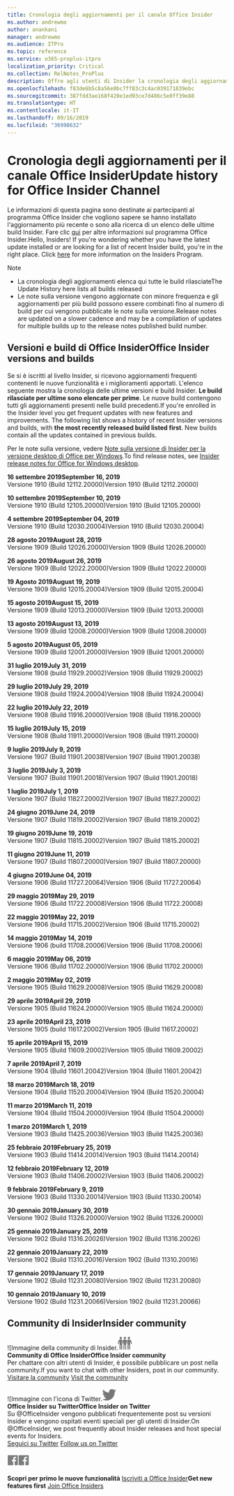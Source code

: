 ```yaml
---
title: Cronologia degli aggiornamenti per il canale Office Insider
ms.author: andrewmo
author: anankani
manager: andrewmo
ms.audience: ITPro
ms.topic: reference
ms.service: o365-proplus-itpro
localization_priority: Critical
ms.collection: RelNotes_ProPlus
description: Offre agli utenti di Insider la cronologia degli aggiornamenti relativi alle versioni pubblicate nel circuito Insider Fast di Canale mensile per desktop Windows
ms.openlocfilehash: f83de6b5c8a56e0bc7ff83c3c4ac039171839ebc
ms.sourcegitcommit: 387fdd3ae168f420e1ed93ce7d486c5e0ff39e88
ms.translationtype: HT
ms.contentlocale: it-IT
ms.lasthandoff: 09/16/2019
ms.locfileid: "36998632"
---
```

# <a name="update-history-for-office-insider-channel"></a><span data-ttu-id="916e9-103">Cronologia degli aggiornamenti per il canale Office Insider</span><span class="sxs-lookup"><span data-stu-id="916e9-103">Update history for Office Insider Channel</span></span>

<span data-ttu-id="916e9-p101">Le informazioni di questa pagina sono destinate ai partecipanti al programma Office Insider che vogliono sapere se hanno installato l'aggiornamento più recente o sono alla ricerca di un elenco delle ultime build Insider. Fare clic [qui](https://insider.office.com/) per altre informazioni sul programma Office Insider.</span><span class="sxs-lookup"><span data-stu-id="916e9-p101">Hello, Insiders! If you're wondering whether you have the latest update installed or are looking for a list of recent Insider build, you're in the right place. Click [here](https://insider.office.com/) for more information on the Insiders Program.</span></span>

> [!NOTE]
> - <span data-ttu-id="916e9-107">La cronologia degli aggiornamenti elenca qui tutte le build rilasciate</span><span class="sxs-lookup"><span data-stu-id="916e9-107">The Update History here lists all builds released</span></span>
> - <span data-ttu-id="916e9-108">Le note sulla versione vengono aggiornate con minore frequenza e gli aggiornamenti per più build possono essere combinati fino al numero di build per cui vengono pubblicate le note sulla versione.</span><span class="sxs-lookup"><span data-stu-id="916e9-108">Release notes are updated on a slower cadence and may be a compilation of updates for multiple builds up to the release notes published build number.</span></span>

## <a name="office-insider-versions-and-builds"></a><span data-ttu-id="916e9-109">Versioni e build di Office Insider</span><span class="sxs-lookup"><span data-stu-id="916e9-109">Office Insider versions and builds</span></span>

<span data-ttu-id="916e9-p102">Se si è iscritti al livello Insider, si ricevono aggiornamenti frequenti contenenti le nuove funzionalità e i miglioramenti apportati. L'elenco seguente mostra la cronologia delle ultime versioni e build Insider. **Le build rilasciate per ultime sono elencate per prime**. Le nuove build contengono tutti gli aggiornamenti presenti nelle build precedenti.</span><span class="sxs-lookup"><span data-stu-id="916e9-p102">If you're enrolled in the Insider level you get frequent updates with new features and improvements. The following list shows a history of recent Insider versions and builds, with **the most recently released build listed first**. New builds contain all the updates contained in previous builds.</span></span> 

<span data-ttu-id="916e9-113">Per le note sulla versione, vedere [Note sulla versione di Insider per la versione desktop di Office per Windows](https://docs.microsoft.com/it-IT/OfficeUpdates/release-notes-office-insider).</span><span class="sxs-lookup"><span data-stu-id="916e9-113">To find release notes, see [Insider release notes for Office for Windows desktop](https://docs.microsoft.com/it-IT/OfficeUpdates/release-notes-office-insider).</span></span>

[//]: # (NON RIMUOVERE)

<span data-ttu-id="916e9-115">**16 settembre 2019**</span><span class="sxs-lookup"><span data-stu-id="916e9-115">**September 16, 2019**</span></span><br/>
<span data-ttu-id="916e9-116">Versione 1910 (Build 12112.20000)</span><span class="sxs-lookup"><span data-stu-id="916e9-116">Version 1910 (Build 12112.20000)</span></span><br/>

<span data-ttu-id="916e9-117">**10 settembre 2019**</span><span class="sxs-lookup"><span data-stu-id="916e9-117">**September 10, 2019**</span></span><br/>
<span data-ttu-id="916e9-118">Versione 1910 (Build 12105.20000)</span><span class="sxs-lookup"><span data-stu-id="916e9-118">Version 1910 (Build 12105.20000)</span></span><br/>

<span data-ttu-id="916e9-119">**4 settembre 2019**</span><span class="sxs-lookup"><span data-stu-id="916e9-119">**September 04, 2019**</span></span><br/>
<span data-ttu-id="916e9-120">Versione 1910 (Build 12030.20004)</span><span class="sxs-lookup"><span data-stu-id="916e9-120">Version 1910 (Build 12030.20004)</span></span><br/>

<span data-ttu-id="916e9-121">**28 agosto 2019**</span><span class="sxs-lookup"><span data-stu-id="916e9-121">**August 28, 2019**</span></span><br/>
<span data-ttu-id="916e9-122">Versione 1909 (Build 12026.20000)</span><span class="sxs-lookup"><span data-stu-id="916e9-122">Version 1909 (Build 12026.20000)</span></span><br/>

<span data-ttu-id="916e9-123">**26 agosto 2019**</span><span class="sxs-lookup"><span data-stu-id="916e9-123">**August 26, 2019**</span></span><br/>
<span data-ttu-id="916e9-124">Versione 1909 (Build 12022.20000)</span><span class="sxs-lookup"><span data-stu-id="916e9-124">Version 1909 (Build 12022.20000)</span></span><br/>

<span data-ttu-id="916e9-125">**19 Agosto 2019**</span><span class="sxs-lookup"><span data-stu-id="916e9-125">**August 19, 2019**</span></span><br/>
<span data-ttu-id="916e9-126">Versione 1909 (Build 12015.20004)</span><span class="sxs-lookup"><span data-stu-id="916e9-126">Version 1909 (Build 12015.20004)</span></span><br/>

<span data-ttu-id="916e9-127">**15 agosto 2019**</span><span class="sxs-lookup"><span data-stu-id="916e9-127">**August 15, 2019**</span></span><br/>
<span data-ttu-id="916e9-128">Versione 1909 (Build 12013.20000)</span><span class="sxs-lookup"><span data-stu-id="916e9-128">Version 1909 (Build 12013.20000)</span></span><br/>

<span data-ttu-id="916e9-129">**13 agosto 2019**</span><span class="sxs-lookup"><span data-stu-id="916e9-129">**August 13, 2019**</span></span><br/>
<span data-ttu-id="916e9-130">Versione 1909 (Build 12008.20000)</span><span class="sxs-lookup"><span data-stu-id="916e9-130">Version 1909 (Build 12008.20000)</span></span><br/>

<span data-ttu-id="916e9-131">**5 agosto 2019**</span><span class="sxs-lookup"><span data-stu-id="916e9-131">**August 05, 2019**</span></span><br/>
<span data-ttu-id="916e9-132">Versione 1909 (Build 12001.20000)</span><span class="sxs-lookup"><span data-stu-id="916e9-132">Version 1909 (Build 12001.20000)</span></span><br/>

<span data-ttu-id="916e9-133">**31 luglio 2019**</span><span class="sxs-lookup"><span data-stu-id="916e9-133">**July 31, 2019**</span></span><br/>
<span data-ttu-id="916e9-134">Versione 1908 (build 11929.20002)</span><span class="sxs-lookup"><span data-stu-id="916e9-134">Version 1908 (Build 11929.20002)</span></span><br/>

<span data-ttu-id="916e9-135">**29 luglio 2019**</span><span class="sxs-lookup"><span data-stu-id="916e9-135">**July 29, 2019**</span></span><br/>
<span data-ttu-id="916e9-136">Versione 1908 (build 11924.20004)</span><span class="sxs-lookup"><span data-stu-id="916e9-136">Version 1908 (Build 11924.20004)</span></span><br/>

<span data-ttu-id="916e9-137">**22 luglio 2019**</span><span class="sxs-lookup"><span data-stu-id="916e9-137">**July 22, 2019**</span></span><br/>
<span data-ttu-id="916e9-138">Versione 1908 (Build 11916.20000)</span><span class="sxs-lookup"><span data-stu-id="916e9-138">Version 1908 (Build 11916.20000)</span></span><br/>

<span data-ttu-id="916e9-139">**15 luglio 2019**</span><span class="sxs-lookup"><span data-stu-id="916e9-139">**July 15, 2019**</span></span><br/>
<span data-ttu-id="916e9-140">Versione 1908 (Build 11911.20000)</span><span class="sxs-lookup"><span data-stu-id="916e9-140">Version 1908 (Build 11911.20000)</span></span><br/>

<span data-ttu-id="916e9-141">**9 luglio 2019**</span><span class="sxs-lookup"><span data-stu-id="916e9-141">**July 9, 2019**</span></span><br/>
<span data-ttu-id="916e9-142">Versione 1907 (Build 11901.20038)</span><span class="sxs-lookup"><span data-stu-id="916e9-142">Version 1907 (Build 11901.20038)</span></span><br/>

<span data-ttu-id="916e9-143">**3 luglio 2019**</span><span class="sxs-lookup"><span data-stu-id="916e9-143">**July 3, 2019**</span></span><br/>
<span data-ttu-id="916e9-144">Versione 1907 (Build 11901.20018)</span><span class="sxs-lookup"><span data-stu-id="916e9-144">Version 1907 (Build 11901.20018)</span></span><br/>

<span data-ttu-id="916e9-145">**1 luglio 2019**</span><span class="sxs-lookup"><span data-stu-id="916e9-145">**July 1, 2019**</span></span><br/>
<span data-ttu-id="916e9-146">Versione 1907 (Build 11827.20002)</span><span class="sxs-lookup"><span data-stu-id="916e9-146">Version 1907 (Build 11827.20002)</span></span><br/>

<span data-ttu-id="916e9-147">**24 giugno 2019**</span><span class="sxs-lookup"><span data-stu-id="916e9-147">**June 24, 2019**</span></span><br/>
<span data-ttu-id="916e9-148">Versione 1907 (Build 11819.20002)</span><span class="sxs-lookup"><span data-stu-id="916e9-148">Version 1907 (Build 11819.20002)</span></span><br/>

<span data-ttu-id="916e9-149">**19 giugno 2019**</span><span class="sxs-lookup"><span data-stu-id="916e9-149">**June 19, 2019**</span></span><br/>
<span data-ttu-id="916e9-150">Versione 1907 (Build 11815.20002)</span><span class="sxs-lookup"><span data-stu-id="916e9-150">Version 1907 (Build 11815.20002)</span></span><br/>

<span data-ttu-id="916e9-151">**11 giugno 2019**</span><span class="sxs-lookup"><span data-stu-id="916e9-151">**June 11, 2019**</span></span><br/>
<span data-ttu-id="916e9-152">Versione 1907 (Build 11807.20000)</span><span class="sxs-lookup"><span data-stu-id="916e9-152">Version 1907 (Build 11807.20000)</span></span><br/>

<span data-ttu-id="916e9-153">**4 giugno 2019**</span><span class="sxs-lookup"><span data-stu-id="916e9-153">**June 04, 2019**</span></span><br/>
<span data-ttu-id="916e9-154">Versione 1906 (Build 11727.20064)</span><span class="sxs-lookup"><span data-stu-id="916e9-154">Version 1906 (Build 11727.20064)</span></span><br/>


<span data-ttu-id="916e9-155">**29 maggio 2019**</span><span class="sxs-lookup"><span data-stu-id="916e9-155">**May 29, 2019**</span></span><br/>
<span data-ttu-id="916e9-156">Versione 1906 (Build 11722.20008)</span><span class="sxs-lookup"><span data-stu-id="916e9-156">Version 1906 (Build 11722.20008)</span></span><br/>

<span data-ttu-id="916e9-157">**22 maggio 2019**</span><span class="sxs-lookup"><span data-stu-id="916e9-157">**May 22, 2019**</span></span><br/> <span data-ttu-id="916e9-158">Versione 1906 (build 11715.20002)</span><span class="sxs-lookup"><span data-stu-id="916e9-158">Version 1906 (Build 11715.20002)</span></span><br/> 

<span data-ttu-id="916e9-159">**14 maggio 2019**</span><span class="sxs-lookup"><span data-stu-id="916e9-159">**May 14, 2019**</span></span><br/> <span data-ttu-id="916e9-160">Versione 1906 (build 11708.20006)</span><span class="sxs-lookup"><span data-stu-id="916e9-160">Version 1906 (Build 11708.20006)</span></span><br/>

<span data-ttu-id="916e9-161">**6 maggio 2019**</span><span class="sxs-lookup"><span data-stu-id="916e9-161">**May 06, 2019**</span></span><br/>
<span data-ttu-id="916e9-162">Versione 1906 (Build 11702.20000)</span><span class="sxs-lookup"><span data-stu-id="916e9-162">Version 1906 (Build 11702.20000)</span></span><br/>

<span data-ttu-id="916e9-163">**2 maggio 2019**</span><span class="sxs-lookup"><span data-stu-id="916e9-163">**May 02, 2019**</span></span><br/>
<span data-ttu-id="916e9-164">Versione 1905 (Build 11629.20008)</span><span class="sxs-lookup"><span data-stu-id="916e9-164">Version 1905 (Build 11629.20008)</span></span><br/>

<span data-ttu-id="916e9-165">**29 aprile 2019**</span><span class="sxs-lookup"><span data-stu-id="916e9-165">**April 29, 2019**</span></span><br/>
<span data-ttu-id="916e9-166">Versione 1905 (Build 11624.20000)</span><span class="sxs-lookup"><span data-stu-id="916e9-166">Version 1905 (Build 11624.20000)</span></span><br/>

<span data-ttu-id="916e9-167">**23 aprile 2019**</span><span class="sxs-lookup"><span data-stu-id="916e9-167">**April 23, 2019**</span></span><br/> <span data-ttu-id="916e9-168">Versione 1905 (build 11617.20002)</span><span class="sxs-lookup"><span data-stu-id="916e9-168">Version 1905 (Build 11617.20002)</span></span><br/>

<span data-ttu-id="916e9-169">**15 aprile 2019**</span><span class="sxs-lookup"><span data-stu-id="916e9-169">**April 15, 2019**</span></span><br/> <span data-ttu-id="916e9-170">Versione 1905 (Build 11609.20002)</span><span class="sxs-lookup"><span data-stu-id="916e9-170">Version 1905 (Build 11609.20002)</span></span><br/>

<span data-ttu-id="916e9-171">**7 aprile 2019**</span><span class="sxs-lookup"><span data-stu-id="916e9-171">**April 7, 2019**</span></span><br/> <span data-ttu-id="916e9-172">Versione 1904 (Build 11601.20042)</span><span class="sxs-lookup"><span data-stu-id="916e9-172">Version 1904 (Build 11601.20042)</span></span><br/>

<span data-ttu-id="916e9-173">**18 marzo 2019**</span><span class="sxs-lookup"><span data-stu-id="916e9-173">**March 18, 2019**</span></span><br/> <span data-ttu-id="916e9-174">Versione 1904 (Build 11520.20004)</span><span class="sxs-lookup"><span data-stu-id="916e9-174">Version 1904 (Build 11520.20004)</span></span><br/>

<span data-ttu-id="916e9-175">**11 marzo 2019**</span><span class="sxs-lookup"><span data-stu-id="916e9-175">**March 11, 2019**</span></span><br/> <span data-ttu-id="916e9-176">Versione 1904 (Build 11504.20000)</span><span class="sxs-lookup"><span data-stu-id="916e9-176">Version 1904 (Build 11504.20000)</span></span><br/>

<span data-ttu-id="916e9-177">**1 marzo 2019**</span><span class="sxs-lookup"><span data-stu-id="916e9-177">**March 1, 2019**</span></span><br/> <span data-ttu-id="916e9-178">Versione 1903 (Build 11425.20036)</span><span class="sxs-lookup"><span data-stu-id="916e9-178">Version 1903 (Build 11425.20036)</span></span><br/> 

<span data-ttu-id="916e9-179">**25 febbraio 2019**</span><span class="sxs-lookup"><span data-stu-id="916e9-179">**February 25, 2019**</span></span><br/> <span data-ttu-id="916e9-180">Versione 1903 (Build 11414.20014)</span><span class="sxs-lookup"><span data-stu-id="916e9-180">Version 1903 (Build 11414.20014)</span></span><br/> 

<span data-ttu-id="916e9-181">**12 febbraio 2019**</span><span class="sxs-lookup"><span data-stu-id="916e9-181">**February 12, 2019**</span></span><br/> <span data-ttu-id="916e9-182">Versione 1903 (Build 11406.20002)</span><span class="sxs-lookup"><span data-stu-id="916e9-182">Version 1903 (Build 11406.20002)</span></span><br/> 

<span data-ttu-id="916e9-183">**9 febbraio 2019**</span><span class="sxs-lookup"><span data-stu-id="916e9-183">**February 9, 2019**</span></span><br/> <span data-ttu-id="916e9-184">Versione 1903 (Build 11330.20014)</span><span class="sxs-lookup"><span data-stu-id="916e9-184">Version 1903 (Build 11330.20014)</span></span><br/> 

<span data-ttu-id="916e9-185">**30 gennaio 2019**</span><span class="sxs-lookup"><span data-stu-id="916e9-185">**January 30, 2019**</span></span><br/> <span data-ttu-id="916e9-186">Versione 1902 (Build 11326.20000)</span><span class="sxs-lookup"><span data-stu-id="916e9-186">Version 1902 (Build 11326.20000)</span></span><br/> 

<span data-ttu-id="916e9-187">**25 gennaio 2019**</span><span class="sxs-lookup"><span data-stu-id="916e9-187">**January 25, 2019**</span></span><br/> <span data-ttu-id="916e9-188">Versione 1902 (Build 11316.20026)</span><span class="sxs-lookup"><span data-stu-id="916e9-188">Version 1902 (Build 11316.20026)</span></span><br/> 

<span data-ttu-id="916e9-189">**22 gennaio 2019**</span><span class="sxs-lookup"><span data-stu-id="916e9-189">**January 22, 2019**</span></span><br/> <span data-ttu-id="916e9-190">Versione 1902 (Build 11310.20016)</span><span class="sxs-lookup"><span data-stu-id="916e9-190">Version 1902 (Build 11310.20016)</span></span><br/> 

<span data-ttu-id="916e9-191">**17 gennaio 2019**</span><span class="sxs-lookup"><span data-stu-id="916e9-191">**January 17, 2019**</span></span><br/> <span data-ttu-id="916e9-192">Versione 1902 (Build 11231.20080)</span><span class="sxs-lookup"><span data-stu-id="916e9-192">Version 1902 (Build 11231.20080)</span></span><br/>

<span data-ttu-id="916e9-193">**10 gennaio 2019**</span><span class="sxs-lookup"><span data-stu-id="916e9-193">**January 10, 2019**</span></span><br/> <span data-ttu-id="916e9-194">Versione 1902 (Build 11231.20066)</span><span class="sxs-lookup"><span data-stu-id="916e9-194">Version 1902 (build 11231.20066)</span></span><br/> 

## <a name="insider-community"></a><span data-ttu-id="916e9-195">Community di Insider</span><span class="sxs-lookup"><span data-stu-id="916e9-195">Insider community</span></span>

<span data-ttu-id="916e9-196">![Immagine della community di Insider.</span><span class="sxs-lookup"><span data-stu-id="916e9-196">![Image showing insider community.</span></span> ](images/insidercommunity.png) <br/>
<span data-ttu-id="916e9-197">**Community di Office Insider**</span><span class="sxs-lookup"><span data-stu-id="916e9-197">**Office Insider community**</span></span><br/> <span data-ttu-id="916e9-198">Per chattare con altri utenti di Insider, è possibile pubblicare un post nella community.</span><span class="sxs-lookup"><span data-stu-id="916e9-198">If you want to chat with other Insiders, post in our community.</span></span><br/><span data-ttu-id="916e9-199"> 
[Visitare la community](https://go.microsoft.com/fwlink/?linkid=843493)</span><span class="sxs-lookup"><span data-stu-id="916e9-199"> 
[Visit the community](https://go.microsoft.com/fwlink/?linkid=843493)</span></span><br/> 

<span data-ttu-id="916e9-200">![Immagine con l'icona di Twitter.</span><span class="sxs-lookup"><span data-stu-id="916e9-200">![Image showing twitter icon.</span></span> ](images/twitter.png)<br/>
<span data-ttu-id="916e9-201">**Office Insider su Twitter**</span><span class="sxs-lookup"><span data-stu-id="916e9-201">**Office Insider on Twitter**</span></span><br/> <span data-ttu-id="916e9-202">Su @OfficeInsider vengono pubblicati frequentemente post su versioni Insider e vengono ospitati eventi speciali per gli utenti di Insider.</span><span class="sxs-lookup"><span data-stu-id="916e9-202">On @OfficeInsider, we post frequently about Insider releases and host special events for Insiders.</span></span><br/><span data-ttu-id="916e9-203"> 
[Seguici su Twitter](https://go.microsoft.com/fwlink/?linkid=717717)</span><span class="sxs-lookup"><span data-stu-id="916e9-203"> 
[Follow us on Twitter](https://go.microsoft.com/fwlink/?linkid=717717)</span></span><br/> 

<span data-ttu-id="916e9-204">[
  ![Immagine con l'icona di Facebook. ](images/facebook.png)](https://www.facebook.com/sharer.php?u=https://support.office.com/it-IT/article/Update-history-for-Office-Insider-for-Windows-desktop-64bbb317-972a-4933-8b82-cc866f0b067c)</span><span class="sxs-lookup"><span data-stu-id="916e9-204">[![Image showing Facebook icon. ](images/facebook.png)](https://www.facebook.com/sharer.php?u=https://support.office.com/en-us/article/Update-history-for-Office-Insider-for-Windows-desktop-64bbb317-972a-4933-8b82-cc866f0b067c)</span></span>


<span data-ttu-id="916e9-205">**Scopri per primo le nuove funzionalità**
[Iscriviti a Office Insider](https://insider.office.com/)</span><span class="sxs-lookup"><span data-stu-id="916e9-205">**Get new features first**
[Join Office Insiders](https://insider.office.com/)</span></span>